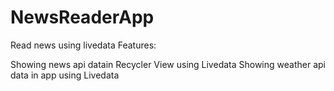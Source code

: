 # NewsReaderApp
Read news using livedata
Features:

Showing news api datain Recycler View using Livedata
Showing weather api data in app using Livedata
